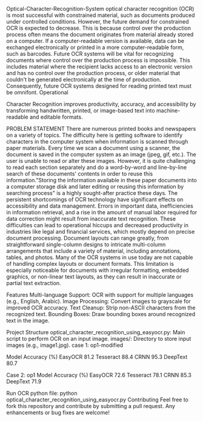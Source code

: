 Optical-Character-Recognition-System
optical character recognition (OCR) is most successful with constrained material, such as documents produced under controlled conditions. However, the future demand for constrained OCR is expected to decrease. This is because control over the production process often means the document originates from material already stored on a computer. If a computer-readable version is available, data can be exchanged electronically or printed in a more computer-readable form, such as barcodes. Future OCR systems will be vital for recognizing documents where control over the production process is impossible. This includes material where the recipient lacks access to an electronic version and has no control over the production process, or older material that couldn't be generated electronically at the time of production. Consequently, future OCR systems designed for reading printed text must be omnifont. Operational

Character Recognition improves productivity, accuracy, and accessibility by transforming handwritten, printed, or image-based text into machine-readable and editable formats.

PROBLEM STATEMENT
There are numerous printed books and newspapers on a variety of topics. The difficulty here is getting software to identify characters in the computer system when information is scanned through paper materials. Every time we scan a document using a scanner, the document is saved in the computer system as an image (jpeg, gif, etc.). The user is unable to read or alter these images. However, it is quite challenging to read each section separately and do a word-by-word and line-by-line search of these documents' contents in order to reuse this information."Storing the information available in these paper documents into a computer storage disk and later editing or reusing this information by searching process" is a highly sought-after practice these days. The persistent shortcomings of OCR technology have significant effects on accessibility and data management. Errors in important data, inefficiencies in information retrieval, and a rise in the amount of manual labor required for data correction might result from inaccurate text recognition. These difficulties can lead to operational hiccups and decreased productivity in industries like legal and financial services, which mostly depend on precise document processing. Document layouts can range greatly, from straightforward single-column designs to intricate multi-column arrangements that include a variety of material, including annotations, tables, and photos. Many of the OCR systems in use today are not capable of handling complex layouts or document formats. This limitation is especially noticeable for documents with irregular formatting, embedded graphics, or non-linear text layouts, as they can result in inaccurate or partial text extraction.

Features
Multi-language Support: OCR with support for multiple languages (e.g., English, Arabic).
Image Processing: Convert images to grayscale for improved OCR accuracy.
Text Cleanup: Strip non-ASCII characters from the recognized text.
Bounding Boxes: Draw bounding boxes around recognized text in the image.

Project Structure
optical_character_recognition_using_easyocr.py: Main script to perform OCR on an input image.
images/: Directory to store input images (e.g., image1.jpg).
case 1:
op1-modified

Model Accuracy (%)
EasyOCR 81.2
Tesseract 88.4
CRNN 95.3
DeepText 80.7

Case 2:
op1
Model Accuracy (%)
EasyOCR 72.6
Tesseract 78.1
CRNN 85.3
DeepText 71.9

Run OCR python file:
python optical_character_recognition_using_easyocr.py
Contributing
Feel free to fork this repository and contribute by submitting a pull request. Any enhancements or bug fixes are welcome!
